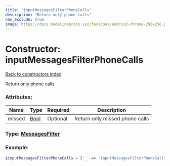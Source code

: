 ```yaml
---
title: "inputMessagesFilterPhoneCalls"
description: "Return only phone calls"
nav_exclude: true
image: https://docs.madelineproto.xyz/favicons/android-chrome-256x256.png
---
```

# Constructor: inputMessagesFilterPhoneCalls  
[Back to constructors index](/API_docs/constructors/index.html)



Return only phone calls

### Attributes:

| Name     |    Type       | Required | Description |
|----------|---------------|----------|-------------|
|missed|[Bool](/API_docs/types/Bool.html) | Optional|Return only missed phone calls|



### Type: [MessagesFilter](/API_docs/types/MessagesFilter.html)


### Example:

```php
$inputMessagesFilterPhoneCalls = ['_' => 'inputMessagesFilterPhoneCalls', 'missed' => Bool];
```  
